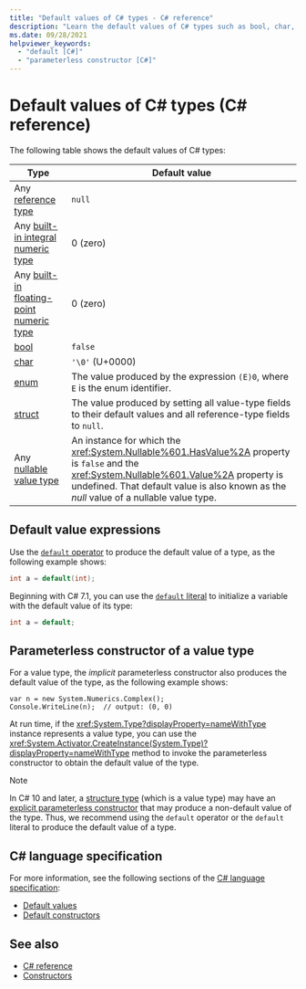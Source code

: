```yaml
---
title: "Default values of C# types - C# reference"
description: "Learn the default values of C# types such as bool, char, int, float, double and more."
ms.date: 09/28/2021
helpviewer_keywords: 
  - "default [C#]"
  - "parameterless constructor [C#]"
---
```

# Default values of C# types (C# reference)

The following table shows the default values of C# types:

|Type|Default value|
|---------|------------------|
|Any [reference type](../keywords/reference-types.md)|`null`|
|Any [built-in integral numeric type](integral-numeric-types.md)|0 (zero)|
|Any [built-in floating-point numeric type](floating-point-numeric-types.md)|0 (zero)|
|[bool](bool.md)|`false`|
|[char](char.md)|`'\0'` (U+0000)|
|[enum](enum.md)|The value produced by the expression `(E)0`, where `E` is the enum identifier.|
|[struct](struct.md)|The value produced by setting all value-type fields to their default values and all reference-type fields to `null`.|
|Any [nullable value type](nullable-value-types.md)|An instance for which the <xref:System.Nullable%601.HasValue%2A> property is `false` and the <xref:System.Nullable%601.Value%2A> property is undefined. That default value is also known as the *null* value of a nullable value type.|

## Default value expressions

Use the [`default` operator](../operators/default.md#default-operator) to produce the default value of a type, as the following example shows:

```csharp
int a = default(int);
```

Beginning with C# 7.1, you can use the [`default` literal](../operators/default.md#default-literal) to initialize a variable with the default value of its type:

```csharp
int a = default;
```

## Parameterless constructor of a value type

For a value type, the *implicit* parameterless constructor also produces the default value of the type, as the following example shows:

```csharp-interactive
var n = new System.Numerics.Complex();
Console.WriteLine(n);  // output: (0, 0)
```

At run time, if the <xref:System.Type?displayProperty=nameWithType> instance represents a value type, you can use the <xref:System.Activator.CreateInstance(System.Type)?displayProperty=nameWithType> method to invoke the parameterless constructor to obtain the default value of the type.

> [!NOTE]
> In C# 10 and later, a [structure type](struct.md) (which is a value type) may have an [explicit parameterless constructor](struct.md#struct-initialization-and-default-values) that may produce a non-default value of the type. Thus, we recommend using the `default` operator or the `default` literal to produce the default value of a type.

## C# language specification

For more information, see the following sections of the [C# language specification](~/_csharpstandard/standard/README.md):

- [Default values](~/_csharpstandard/standard/variables.md#93-default-values)
- [Default constructors](~/_csharpstandard/standard/types.md#833-default-constructors)

## See also

- [C# reference](../index.md)
- [Constructors](../../programming-guide/classes-and-structs/constructors.md)
